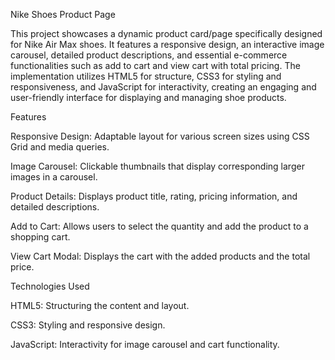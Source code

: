 Nike Shoes Product Page

This project showcases a dynamic product card/page specifically designed for Nike Air Max shoes. It features a responsive design, an interactive image carousel, detailed product descriptions, and essential e-commerce functionalities such as add to cart and view cart with total pricing. The implementation utilizes HTML5 for structure, CSS3 for styling and responsiveness, and JavaScript for interactivity, creating an engaging and user-friendly interface for displaying and managing shoe products.


Features

Responsive Design: Adaptable layout for various screen sizes using CSS Grid and media queries.

Image Carousel: Clickable thumbnails that display corresponding larger images in a carousel.

Product Details: Displays product title, rating, pricing information, and detailed descriptions.

Add to Cart: Allows users to select the quantity and add the product to a shopping cart.

View Cart Modal: Displays the cart with the added products and the total price.



Technologies Used

HTML5: Structuring the content and layout.

CSS3: Styling and responsive design.

JavaScript: Interactivity for image carousel and cart functionality.

